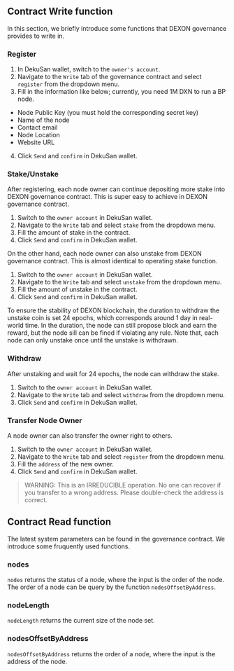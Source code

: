 
## Contract Write function 
In this section, we briefly introduce some functions that DEXON governance provides to write in.

### Register
1. In DekuSan wallet, switch to the `owner's account`.
2. Navigate to the `Write` tab of the governance contract and select `register` from the dropdown menu.
3. Fill in the information like below; currently, you need 1M DXN to run a BP node.
  - Node Public Key (you must hold the corresponding secret key)
  - Name of the node
  - Contact email
  - Node Location
  - Website URL 
4. Click `Send` and `confirm` in DekuSan wallet.

### Stake/Unstake
After registering, each node owner can continue depositing more stake into DEXON governance contract.  This is super easy to achieve in DEXON governance contract. 
 1. Switch to the `owner account` in DekuSan wallet. 
 2. Navigate to the `Write` tab and select `stake` from the dropdown menu.
 3. Fill the amount of stake in the contract.
 4. Click `Send` and `confirm` in DekuSan wallet.

On the other hand, each node owner can also unstake from DEXON governance contract. This is almost identical to operating stake function.
 1. Switch to the `owner account` in DekuSan wallet.
 2. Navigate to the `Write` tab and select `unstake` from the dropdown menu.
 3. Fill the amount of unstake in the contract.
 4. Click `Send` and `confirm` in DekuSan wallet.

To ensure the stability of DEXON blockchain, the duration to withdraw the unstake coin is set 24 epochs, which corresponds around 1 day in real-world time. In the duration, the node can still propose block and earn the reward, but the node sill can be fined if violating any rule.
Note that, each node can only unstake once until the unstake is withdrawn.

### Withdraw
After unstaking and wait for 24 epochs, the node can withdraw the stake.
 1. Switch to the `owner account` in DekuSan wallet.
 2. Navigate to the `Write` tab and select `withdraw` from the dropdown menu.
 3. Click `Send` and `confirm` in DekuSan wallet.


### Transfer Node Owner 
A node owner can also transfer the owner right to others. 
 1. Switch to the `owner account` in DekuSan wallet. 
 2. Navigate to the `Write` tab and select `register` from the dropdown menu.
 3. Fill the `address` of the new owner.
 4. Click `Send` and `confirm` in DekuSan wallet.

> WARNING: This is an IRREDUCIBLE operation. No one can recover if you transfer to a wrong address. Please double-check the address is correct.

## Contract Read function
<!-- Most of the information can be found in DEXONSCAN website. To prevent in case, we introduce a method to read the status of DEXON blockchain. -->

The latest system parameters can be found in the governance contract. We introduce some fruquently used functions.

### nodes
`nodes` returns the status of a node, where the input is the order of the node. The order of a node can be query by the function `nodesOffsetByAddress`.


### nodeLength
`nodeLength` returns the current size of the node set.

### nodesOffsetByAddress
`nodesOffsetByAddress` returns the order of a node, where the input is the address of the node.
